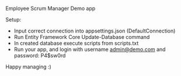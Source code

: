 Employee Scrum Manager Demo app

Setup:
- Input correct connection into appsettings.json (DefaultConnection)
- Run Entity Framework Core Update-Database command
- In created database execute scripts from scripts.txt
- Run your app, and login with username admin@demo.com and password: P4$sw0rd

Happy managing :)